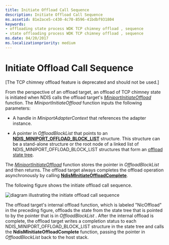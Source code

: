 ```yaml
---
title: Initiate Offload Call Sequence
description: Initiate Offload Call Sequence
ms.assetid: 81e2ace5-c430-4c70-8596-41bdbf931804
keywords:
- offloading state process WDK TCP chimney offload , sequence
- state offloading process WDK TCP chimney offload , sequence
ms.date: 04/20/2017
ms.localizationpriority: medium
---
```


# Initiate Offload Call Sequence


\[The TCP chimney offload feature is deprecated and should not be used.\]




From the perspective of an offload target, an offload of TCP chimney state is initiated when NDIS calls the offload target's [*MiniportInitiateOffload*](https://msdn.microsoft.com/library/windows/hardware/ff559393) function. The *MiniportInitiateOffload* function inputs the following parameters:

-   A handle in *MiniportAdapterContext* that references the adapter instance.

-   A pointer in *OffloadBlockList* that points to an [**NDIS\_MINIPORT\_OFFLOAD\_BLOCK\_LIST**](https://msdn.microsoft.com/library/windows/hardware/ff566469) structure. This structure can be a stand-alone structure or the root node of a linked list of NDIS\_MINIPORT\_OFFLOAD\_BLOCK\_LIST structures that form an [offload state tree](offload-state-tree.md).

The [*MiniportInitiateOffload*](https://msdn.microsoft.com/library/windows/hardware/ff559393) function stores the pointer in *OffloadBlockList* and then returns. The offload target always completes the offload operation asynchronously by calling [**NdisMInitiateOffloadComplete**](https://msdn.microsoft.com/library/windows/hardware/ff563604).

The following figure shows the initiate offload call sequence.

![diagram illustrating the initiate offload call sequence](images/initiate-offload.png)

The offload target's internal offload function, which is labeled "NicOffload" in the preceding figure, offloads the state from the state tree that is pointed to by the pointer that is in *OffloadBlockList* . After the internal offload is complete, the offload target writes a completion status to each NDIS\_MINIPORT\_OFFLOAD\_BLOCK\_LIST structure in the state tree and calls the **NdisMInitiateOffloadComplete** function, passing the pointer in *OffloadBlockList* back to the host stack.

 

 






